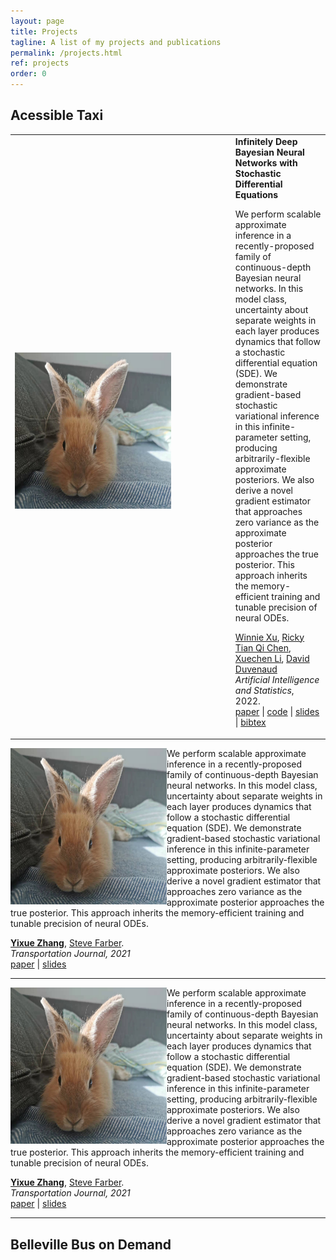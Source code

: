 ```yaml
---
layout: page
title: Projects
tagline: A list of my projects and publications
permalink: /projects.html
ref: projects
order: 0
---
```


## Acessible Taxi


<table border="0" cellspacing="200" cellpadding="2"><tbody>
<tr>
<td style="width:70%">
    <a href="https://arxiv.org/abs/2102.06559">
            <img src="./figures/yuyu.jpg" alt="Link" width="250" height="250">
    </a>
</td>
<td>
    <b>Infinitely Deep Bayesian Neural Networks with Stochastic Differential Equations</b>
    <p>
We perform scalable approximate inference in a recently-proposed family of continuous-depth Bayesian neural networks. In this model class, uncertainty about separate weights in each layer produces dynamics that follow a stochastic differential equation (SDE). We demonstrate gradient-based stochastic variational inference in this infinite-parameter setting, producing arbitrarily-flexible approximate posteriors. We also derive a novel gradient estimator that approaches zero variance as the approximate posterior approaches the true posterior. This approach inherits the memory-efficient training and tunable precision of neural ODEs.
    </p>
    <a href="https://winniexu.ca/">Winnie Xu</a>,
    <a href="http://www.cs.toronto.edu/~rtqichen/">Ricky Tian Qi Chen</a>,
    <a href="http://lxuechen.com/">Xuechen Li</a>,
    <a href="https://www.cs.toronto.edu/~duvenaud/">David Duvenaud</a>
    <br>
    <em>Artificial Intelligence and Statistics</em>, 2022.
    <br>
    <a href="https://arxiv.org/abs/2102.06559">paper</a>
    | <a href="https://github.com/xwinxu/bayeSDE">code</a>
    | <a href="talks/sdebnn.pdf">slides</a>
    | <a href="papers/sdebnn.bib">bibtex</a>
</td>
</tr>
    
<tr><td height="10px"></td></tr>  
    
</tbody></table>

<img align="left" width="250" height="250" src="./figures/yuyu.jpg">
We perform scalable approximate inference in a recently-proposed family of continuous-depth Bayesian neural networks. In this model class, uncertainty about separate weights in each layer produces dynamics that follow a stochastic differential equation (SDE). We demonstrate gradient-based stochastic variational inference in this infinite-parameter setting, producing arbitrarily-flexible approximate posteriors. We also derive a novel gradient estimator that approaches zero variance as the approximate posterior approaches the true posterior. This approach inherits the memory-efficient training and tunable precision of neural ODEs.

[**Yixue Zhang**](https://zhangyixue1537.github.io),  [Steve Farber](https://github.com/jekyll/jekyll).\
_Transportation Journal, 2021_\
[paper](https://github.com/jekyll/jekyll) | [slides](https://github.com/jekyll/jekyll)

___

<img align="left" width="250" height="250" src="./figures/yuyu.jpg">
We perform scalable approximate inference in a recently-proposed family of continuous-depth Bayesian neural networks. In this model class, uncertainty about separate weights in each layer produces dynamics that follow a stochastic differential equation (SDE). We demonstrate gradient-based stochastic variational inference in this infinite-parameter setting, producing arbitrarily-flexible approximate posteriors. We also derive a novel gradient estimator that approaches zero variance as the approximate posterior approaches the true posterior. This approach inherits the memory-efficient training and tunable precision of neural ODEs.

[**Yixue Zhang**](https://zhangyixue1537.github.io),  [Steve Farber](https://github.com/jekyll/jekyll).\
_Transportation Journal, 2021_\
[paper](https://github.com/jekyll/jekyll) | [slides](https://github.com/jekyll/jekyll)


___

## Belleville Bus on Demand 
